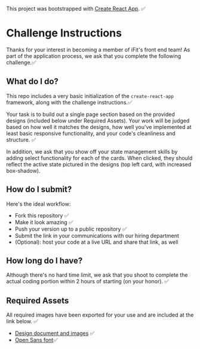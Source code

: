 This project was bootstrapped with [Create React App](https://github.com/facebook/create-react-app). ✅

# Challenge Instructions

Thanks for your interest in becoming a member of iFit's front end team! As part of the application process, we ask that you complete the following challenge.✅

## What do I do?

This repo includes a very basic initialization of the `create-react-app` framework, along with the challenge instructions.✅

Your task is to build out a single page section based on the provided designs (included below under Required Assets). Your work will be judged based on how well it matches the designs, how well you've implemented at least basic responsive functionality, and your code's cleanliness and structure. ✅

In addition, we ask that you show off your state management skills by adding select functionality for each of the cards. When clicked, they should reflect the active state pictured in the designs (top left card, with increased box-shadow).

## How do I submit?

Here's the ideal workflow:
- Fork this repository ✅
- Make it look amazing ✅
- Push your version up to a public repository ✅
- Submit the link in your communications with our hiring department
- (Optional): host your code at a live URL and share that link, as well 

## How long do I have?

Although there's no hard time limit, we ask that you shoot to complete the actual coding portion within 2 hours of starting (on your honor). ✅

## Required Assets

All required images have been exported for your use and are included at the link below. ✅

- [Design document and images](https://www.dropbox.com/sh/qszv92itgpf317c/AAAynYQ_ERvkm0e5MaDivyqfa?dl=0) ✅
- [Open Sans font](https://fonts.google.com/specimen/Open+Sans)✅